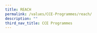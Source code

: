 ```yaml
---
title: REACH
permalink: /values/CCE-Programmes/reach/
description: ""
third_nav_title: CCE Programmes
---
```

